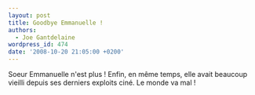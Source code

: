 ```yaml
---
layout: post
title: Goodbye Emmanuelle !
authors:
  - Joe Gantdelaine
wordpress_id: 474
date: '2008-10-20 21:05:00 +0200'
---
```

Soeur Emmanuelle n'est plus ! Enfin, en même temps, elle avait beaucoup vieilli depuis ses derniers exploits ciné. Le monde va mal !
